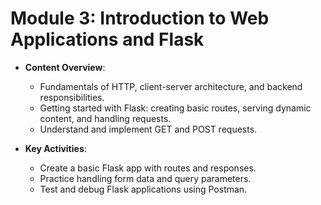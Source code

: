 # Module 3: Introduction to Web Applications and Flask

- **Content Overview**:
  - Fundamentals of HTTP, client-server architecture, and backend responsibilities.
  - Getting started with Flask: creating basic routes, serving dynamic content, and handling requests.
  - Understand and implement GET and POST requests.

- **Key Activities**:
  - Create a basic Flask app with routes and responses.
  - Practice handling form data and query parameters.
  - Test and debug Flask applications using Postman.